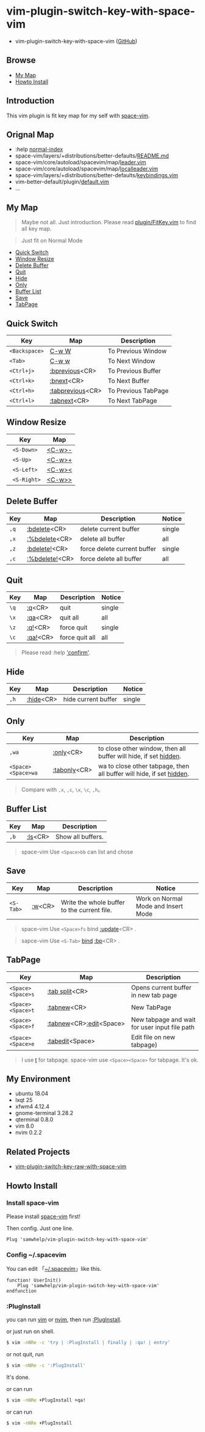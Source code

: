 # vim-plugin-switch-key-with-space-vim

* vim-plugin-switch-key-with-space-vim ([GitHub](https://github.com/samwhelp/vim-plugin-switch-key-with-space-vim))


## Browse

* [My Map](#my-map)
* [Howto Install](#howto-install)


## Introduction

This vim plugin is fit key map for my self with [space-vim](https://github.com/liuchengxu/space-vim).


## Orignal Map

* :help [normal-index](https://vimhelp.org/index.txt.html#normal-index)
* space-vim/layers/+distributions/better-defaults/[README.md](https://github.com/liuchengxu/space-vim/blob/master/layers/%2Bdistributions/better-defaults/README.md)
* space-vim/core/autoload/spacevim/map/[leader.vim](https://github.com/liuchengxu/space-vim/blob/master/core/autoload/spacevim/map/leader.vim)
*  space-vim/core/autoload/spacevim/map/[localleader.vim](https://github.com/liuchengxu/space-vim/blob/master/core/autoload/spacevim/map/localleader.vim)
* space-vim/layers/+distributions/better-defaults/[keybindings.vim](https://github.com/liuchengxu/space-vim/blob/master/layers/%2Bdistributions/better-defaults/keybindings.vim)
* vim-better-default/plugin/[default.vim](https://github.com/liuchengxu/vim-better-default/blob/master/plugin/default.vim)
* ...


## My Map

> Maybe not all. Just introduction. Please read [plugin/FitKey.vim](plugin/FitKey.vim) to find all key map.

> Just fit on Normal Mode

* [Quick Switch](#quick-switch)
* [Window Resize](#window-resize)
* [Delete Buffer](#delete-buffer)
* [Quit](#quit)
* [Hide](#hide)
* [Only](#only)
* [Buffer List](#buffer-list)
* [Save](#save)
* [TabPage](#tabpage)


## Quick Switch

| Key | Map | Description |
| --- | --- | --- |
| `<Backspace>` | [C-w W](https://vimhelp.org/windows.txt.html#CTRL-W_W) | To Previous Window |
| `<Tab>` | [C-w w](https://vimhelp.org/windows.txt.html#CTRL-W_w) | To Next Window |
| `<Ctrl+j>` | [:bprevious](https://vimhelp.org/windows.txt.html#:bprevious)&lt;CR&gt; |  To Previous Buffer |
| `<Ctrl+k>` | [:bnext](https://vimhelp.org/windows.txt.html#:bnext)&lt;CR&gt; | To Next Buffer |
| `<Ctrl+h>` | [:tabprevious](https://vimhelp.org/tabpage.txt.html#:tabprevious)&lt;CR&gt; | To Previous TabPage |
| `<Ctrl+l>` | [:tabnext](https://vimhelp.org/tabpage.txt.html#:tabnext)&lt;CR&gt; | To Next TabPage |


## Window Resize

| Key | Map |
| --- | --- |
| ` <S-Down>` | [&lt;C-w&gt;-](https://vimhelp.org/windows.txt.html#CTRL-W_-) |
| ` <S-Up>` | [&lt;C-w&gt;+](https://vimhelp.org/windows.txt.html#CTRL-W_+) |
| ` <S-Left>` | [&lt;C-w&gt;<](https://vimhelp.org/windows.txt.html#CTRL-W_<) |
| ` <S-Right>` | [&lt;C-w&gt;>](https://vimhelp.org/windows.txt.html#CTRL-W_>) |


## Delete Buffer

| Key | Map | Description | Notice |
| --- | --- | --- | --- |
| `,q` | [:bdelete](https://vimhelp.org/windows.txt.html#:bdelete)&lt;CR&gt; | delete current buffer | single |
| `,x` | [:%bdelete](https://vimhelp.org/windows.txt.html#:bdelete)&lt;CR&gt; | delete all buffer | all |
| `,z` | [:bdelete!](https://vimhelp.org/windows.txt.html#:bdelete)&lt;CR&gt; | force delete current buffer | single |
| `,c` | [:%bdelete!](https://vimhelp.org/windows.txt.html#:bdelete)&lt;CR&gt; | force delete all buffer | all |


## Quit

| Key | Map | Description | Notice |
| --- | --- | --- | --- |
| `\q` | [:q](https://vimhelp.org/editing.txt.html#:q)&lt;CR&gt; | quit | single |
| `\x` | [:qa](https://vimhelp.org/editing.txt.html#:qa)&lt;CR&gt; | quit all | all |
| `\z` | [:q!](https://vimhelp.org/editing.txt.html#:q)&lt;CR&gt; | force quit | single |
| `\c` | [:qa!](https://vimhelp.org/editing.txt.html#:qa)&lt;CR&gt; | force quit all | all |

> Please read :help ['confirm'](https://vimhelp.org/options.txt.html#'confirm').

## Hide

| Key | Map | Description | Notice |
| --- | --- | --- | --- |
| `,h` | [:hide](https://vimhelp.org/windows.txt.html#:hide)&lt;CR&gt; | hide current buffer | single |


## Only

| Key | Map | Description |
| --- | --- | --- |
| `,wa` | [:only](https://vimhelp.org/windows.txt.html#:only)&lt;CR&gt; | to close other window, then all buffer will hide, if set [hidden](https://vimhelp.org/options.txt.html#'hidden'). |
| `<Space><Space>wa` | [:tabonly](https://vimhelp.org/tabpage.txt.html#:tabonly)&lt;CR&gt; | wa to close other tabpage, then all buffer will hide, if set [hidden](https://vimhelp.org/options.txt.html#'hidden'). |

> Compare with `,x`, `,c`, `\x`, `\c`, `,h`。


## Buffer List

| Key | Map | Description |
| --- | --- | --- |
| `,b` | [:ls](https://vimhelp.org/windows.txt.html#:ls)&lt;CR&gt; | Show all buffers. |

> space-vim Use `<Space>bb` can list and chose


## Save

| Key | Map | Description | Notice |
| --- | --- | --- | --- |
| `<S-Tab>` | [:w](https://vimhelp.org/editing.txt.html#:w)&lt;CR&gt; | Write the whole buffer to the current file. | Work on Normal Mode and Insert Mode |

> space-vim Use `<Space>fs` bind [:update](https://vimhelp.org/editing.txt.html#:update)&lt;CR&gt; .

> sapce-vim Use `<S-Tab>` [bind](https://github.com/liuchengxu/space-vim/blob/master/layers/%2Bdistributions/better-defaults/keybindings.vim#L9) [:bp](https://vimhelp.org/windows.txt.html#:bp)&lt;CR&gt; .


## TabPage

| Key | Map | Description |
| --- | --- | --- |
| `<Space><Space>s` | [:tab split](https://vimhelp.org/tabpage.txt.html#:tab)&lt;CR&gt; | Opens current buffer in new tab page |
| `<Space><Space>t` | [:tabnew](https://vimhelp.org/tabpage.txt.html#:tabnew)&lt;CR&gt; | New TabPage |
| `<Space><Space>f` | [:tabnew](https://vimhelp.org/tabpage.txt.html#:tabnew)&lt;CR&gt;[:edit](https://vimhelp.org/editing.txt.html#:edit)&lt;Space&gt; | New tabpage and wait for user input file path |
| `<Space><Space>e` | [:tabedit](https://vimhelp.org/tabpage.txt.html#:tabedit)&lt;Space&gt; | Edit file on new tabpage) |

> I use [t](https://github.com/samwhelp/tool-svim-core/blob/master/plugin/Svim.vim#L745) for tabpage. space-vim use `<Space><Space>` for tabpage. It's ok.


## My Environment

* ubuntu 18.04
* lxqt 25
* xfwm4 4.12.4
* gnome-terminal 3.28.2
* qterminal 0.8.0
* vim 8.0
* nvim 0.2.2


## Related Projects

* [vim-plugin-switch-key-raw-with-space-vim](https://github.com/samwhelp/vim-plugin-switch-key-raw-with-space-vim)


## Howto Install

### Install space-vim

Please install [space-vim](https://github.com/liuchengxu/space-vim) first!

Then config. Just one line.

``` vim
Plug 'samwhelp/vim-plugin-switch-key-with-space-vim'
```

### Config ~/.spacevim

You can edit 「[~/.spacevim](https://github.com/liuchengxu/space-vim/blob/master/init.spacevim#L30)」like this.

``` vim
function! UserInit()
	Plug 'samwhelp/vim-plugin-switch-key-with-space-vim'
endfunction
```

### :PlugInstall

you can run [vim](http://manpages.ubuntu.com/manpages/bionic/en/man1/vim.1.html) or [nvim](http://manpages.ubuntu.com/manpages/bionic/en/man1/nvim.1.html), then run [:PlugInstall](https://github.com/junegunn/vim-plug#commands).

or just run on shell.

``` sh
$ vim -nNRe -c 'try | :PlugInstall | finally | :qa! | entry'
```

or not quit, run

``` sh
$ vim -nNRe -c ':PlugInstall'
```

It's done.

or can run

``` sh
$ vim -nNRe +PlugInstall +qa!
```

or can run

``` sh
$ vim -nNRe +PlugInstall
```
